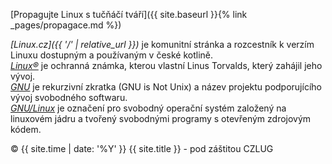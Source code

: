 <i class="fab fa-linux"></i> [Propagujte Linux s tučňáčí tváří]({{ site.baseurl }}{% link _pages/propagace.md %})

*[Linux.cz]({{ '/' | relative_url }})* je komunitní stránka a rozcestník k verzím Linuxu dostupným a používaným v české kotlině.<br>
*[Linux&reg;](https://www.linuxmark.org/)* je ochranná známka, kterou vlastní Linus Torvalds, který zahájil jeho vývoj.<br>
*[GNU](https://cs.wikipedia.org/wiki/GNU)* je rekurzivní zkratka (GNU is Not Unix) a název projektu podporujícího vývoj svobodného softwaru.<br>
*[GNU/Linux](https://cs.wikipedia.org/wiki/Linux)* je označení pro svobodný operační systém založený na linuxovém jádru a tvořený svobodnými programy s otevřeným zdrojovým kódem.

&copy; {{ site.time | date: '%Y' }} {{ site.title }} - pod záštitou CZLUG
